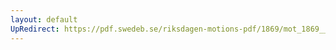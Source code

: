 ```yaml
---
layout: default
UpRedirect: https://pdf.swedeb.se/riksdagen-motions-pdf/1869/mot_1869__ak__00198.pdf
---
```

